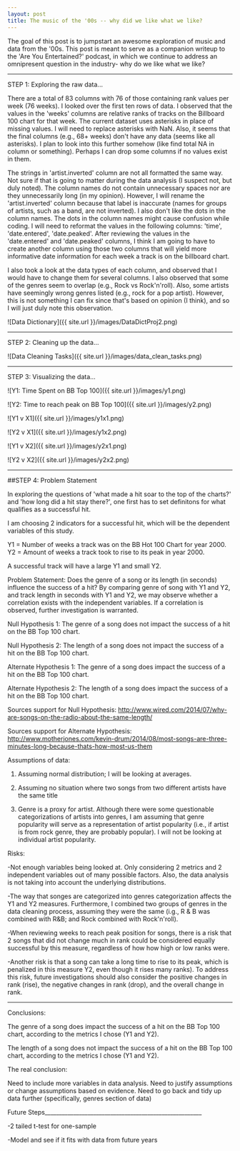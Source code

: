 ```yaml
---
layout: post
title: The music of the '00s -- why did we like what we like?
---
```


The goal of this post is to jumpstart an awesome exploration of music and data from the '00s. This post is meant to serve as a companion writeup to the 'Are You Entertained?' podcast, in which we continue to address an omnipresent question in the industry- why do we like what we like?

_________
STEP 1: Exploring the raw data...

There are a total of 83 columns with 76 of those containing rank values per week (76 weeks). I looked over the first ten rows of data. I observed that the values in the 'weeks' columns are relative ranks of tracks on the Billboard 100 chart for that week. The current dataset uses asterisks in place of missing values. I will need to replace asterisks with NaN. Also, it seems that the final columns (e.g., 68+ weeks) don't have any data (seems like all asterisks). I plan to look into this further somehow (like find total NA in column or something). Perhaps I can drop some columns if no values exist in them.

The strings in 'artist.inverted' column are not all formatted the same way. Not sure if that is going to matter during the data analysis (I suspect not, but duly noted). The column names do not contain unnecessary spaces nor are they unnecessarily long (in my opinion). However, I will rename the 'artist.inverted' column because that label is inaccurate (names for groups of artists, such as a band, are not inverted). I also don't like the dots in the column names. The dots in the column names might cause confusion while coding. I will need to reformat the values in the following columns: 'time', 'date.entered', 'date.peaked'. After reviewing the values in the 'date.entered' and 'date.peaked' columns, I think I am going to have to create another column using those two columns that will yield more informative date information for each week a track is on the billboard chart.

I also took a look at the data types of each column, and observed that I would have to change them for several columns. I also observed that some of the genres seem to overlap (e.g., Rock vs Rock'n'roll). Also, some artists have seemingly wrong genres listed (e.g., rock for a pop artist). However, this is not something I can fix since that's based on opinion (I think), and so I will just duly note this observation.

![Data Dictionary]({{ site.url }}/images/DataDictProj2.png)


________________
STEP 2: Cleaning up the data...

![Data Cleaning Tasks]({{ site.url }}/images/data_clean_tasks.png)


________________
STEP 3: Visualizing the data...

![Y1: Time Spent on BB Top 100]({{ site.url }}/images/y1.png)

![Y2: Time to reach peak on BB Top 100]({{ site.url }}/images/y2.png)

![Y1 v X1]({{ site.url }}/images/y1x1.png)

![Y2 v X1]({{ site.url }}/images/y1x2.png)

![Y1 v X2]({{ site.url }}/images/y2x1.png)

![Y2 v X2]({{ site.url }}/images/y2x2.png)

_______________________________
##STEP 4: Problem Statement

In exploring the questions of 'what made a hit soar to the top of the charts?' and 'how long did a hit stay there?', one first has to set definitons for what qualifies as a successful hit.

I am choosing 2 indicators for a successful hit, which will be the dependent variables of this study. 

Y1 = Number of weeks a track was on the BB Hot 100 Chart for year 2000.
Y2 = Amount of weeks a track took to rise to its peak in year 2000.

A successful track will have a large Y1 and small Y2.

Problem Statement: 
Does the genre of a song or its length (in seconds) influence the success of a hit? By comparing genre of song with Y1 and Y2, and track length in seconds with Y1 and Y2, we may observe whether a correlation exists with the independent variables. If a correlation is observed, further investigation is warranted.

Null Hypothesis 1: 
The genre of a song does not impact the success of a hit on the BB Top 100 chart.

Null Hypothesis 2:
The length of a song does not impact the success of a hit on the BB Top 100 chart.

Alternate Hypothesis 1:
The genre of a song does impact the success of a hit on the BB Top 100 chart.

Alternate Hypothesis 2:
The length of a song does impact the success of a hit on the BB Top 100 chart.


Sources support for Null Hypothesis:
http://www.wired.com/2014/07/why-are-songs-on-the-radio-about-the-same-length/

Sources support for Alternate Hypothesis:
http://www.motherjones.com/kevin-drum/2014/08/most-songs-are-three-minutes-long-because-thats-how-most-us-them

Assumptions of data:

1) Assuming normal distribution; I will be looking at averages.

2) Assuming no situation where two songs from two different artists have the same title

3) Genre is a proxy for artist. Although there were some questionable categorizations of artists into genres, I am assuming that genre popularity will serve as a representation of artist popularity (i.e., if artist is from rock genre, they are probably popular). I will not be looking at individual artist popularity.


Risks:

-Not enough variables being looked at. Only considering 2 metrics and 2 independent variables out of many possible factors. Also, the data analysis is not taking into account the underlying distributions.


-The way that songes are categorized into genres categorization affects the Y1 and Y2 measures. Furthermore, I combined two groups of genres in the data cleaning process, assuming they were the same (i.g., R & B was combined with R&B; and Rock combined with Rock'n'roll). 


-When reviewing weeks to reach peak position for songs, there is a risk that 2 songs that did not change much in rank could be considered equally successful by this measure, regardless of how how high or low ranks were. 

-Another risk is that a song can take a long time to rise to its peak, which is penalized in this measure Y2, even though it rises many ranks).
To address this risk, future investigations should also consider the positive changes in rank (rise), the negative changes in rank (drop), and the overall change in rank. 

_______________________________________
Conclusions:

The genre of a song does impact the success of a hit on the BB Top 100 chart, according to the metrics I chose (Y1 and Y2).

The length of a song does not impact the success of a hit on the BB Top 100 chart, according to the metrics I chose (Y1 and Y2).

The real conclusion:

Need to include more variables in data analysis.
Need to justify assumptions or change assumptions based on evidence.
Need to go back and tidy up data further (specifically, genres section of data)

Future Steps_______________________________________________________

-2 tailed t-test for one-sample 

-Model and see if it fits with data from future years
